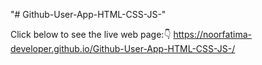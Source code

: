 "# Github-User-App-HTML-CSS-JS-" 

Click below to see the live web page:👇
https://noorfatima-developer.github.io/Github-User-App-HTML-CSS-JS-/